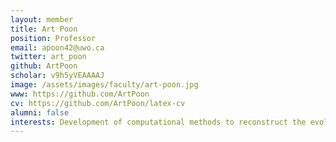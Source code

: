 ```yaml
---
layout: member
title: Art Poon
position: Professor
email: apoon42@uwo.ca
twitter: art_poon
github: ArtPoon
scholar: v9h5yVEAAAAJ
image: /assets/images/faculty/art-poon.jpg
www: https://github.com/ArtPoon
cv: https://github.com/ArtPoon/latex-cv
alumni: false
interests: Development of computational methods to reconstruct the evolution and epidemiology of human RNA viruses.
---
```

